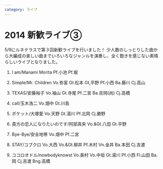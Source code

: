```yaml
---
category: ライブ
---
```

# 2014 新歓ライブ③

5/9にルネテラスで第３回新歓ライブを行いました！
少人数のしっとりした曲から大編成の楽しい曲までいろいろなジャンルを演奏し、全く飽きを感じない素晴らしいライブとなりました。

1. I am/Manami Morita
Pf.小池 Pf.堀

2. Simple/Mr. Children
Vo.弥富 Gt.松本 Gt,平野 Pf.小西 Ba.藤川 Cj.高山

3. TEXAS/安藤裕子
Vo.袖山 Gt.寺尾 Pf.二宮 Ba.吉岡(尚) Cj.高橋

4. call/玉木浩二
Vo.畑中 Gt.川島

5. ポケット/大塚愛
Vo.天野 Gt.湯川 Pf.北岡 Cj.勝野

6. 貴方の恋人になりたいのです/阿部真央
Vo.&amp;Gt.八田 Gt.平野

7. Bye-Bye/安全地帯
Vo.畑中 Pf.二宮

8. STAY/コブクロ
Vo.大西 Vo.&amp;Gt.柳井 Pf.木村 Vn.金井 Ba.本田 Cj.吉渡

9. ココロオドル/nowbodyknowst
Vo.奥村 Vo.中垣 Gt.湯川 Pf.小西 Fl.山田 Ba.岡 Cj.吉渡 Bng.高橋
